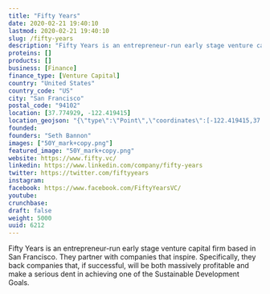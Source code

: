 ```yaml
---
title: "Fifty Years"
date: 2020-02-21 19:40:10
lastmod: 2020-02-21 19:40:10
slug: /fifty-years
description: "Fifty Years is an entrepreneur-run early stage venture capital firm based in San Francisco. They partner with companies that inspire. Specifically, they back companies that, if successful, will be both massively profitable and make a serious dent in achieving one of the Sustainable Development Goals."
proteins: []
products: []
business: [Finance]
finance_type: [Venture Capital]
country: "United States"
country_code: "US"
city: "San Francisco"
postal_code: "94102"
location: [37.774929, -122.419415]
location_geojson: "{\"type\":\"Point\",\"coordinates\":[-122.419415,37.774929]}"
founded: 
founders: "Seth Bannon"
images: ["50Y_mark+copy.png"]
featured_image: "50Y_mark+copy.png"
website: https://www.fifty.vc/
linkedin: https://www.linkedin.com/company/fifty-years
twitter: https://twitter.com/fiftyyears
instagram: 
facebook: https://www.facebook.com/FiftyYearsVC/
youtube: 
crunchbase: 
draft: false
weight: 5000
uuid: 6212
---
```

Fifty Years is an entrepreneur-run early stage venture capital firm based in San Francisco. They partner with companies that inspire. Specifically, they back companies that, if successful, will be both massively profitable and make a serious dent in achieving one of the Sustainable Development Goals.
